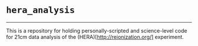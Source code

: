 # `hera_analysis`
---

This is a repository for holding personally-scripted and science-level code for 21cm data analysis of the (HERA)[http://reionization.org/] experiment.





